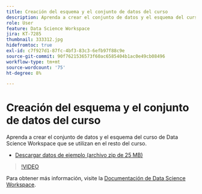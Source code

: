```yaml
---
title: Creación del esquema y el conjunto de datos del curso
description: Aprenda a crear el conjunto de datos y el esquema del curso de Data Science Workspace que se utilizan en el resto del curso.
role: User
feature: Data Science Workspace
jira: KT-7285
thumbnail: 333312.jpg
hidefromtoc: true
exl-id: c7f927d1-87fc-4bf3-83c3-6efb97f88c9e
source-git-commit: 90f7621536573f60ac6585404b1ac0e49cb08496
workflow-type: tm+mt
source-wordcount: '75'
ht-degree: 8%

---
```


# Creación del esquema y el conjunto de datos del curso

Aprenda a crear el conjunto de datos y el esquema del curso de Data Science Workspace que se utilizan en el resto del curso.

* [Descargar datos de ejemplo (archivo zip de 25 MB)](../assets/DSW-course-sample-assets.zip)

>[!VIDEO](https://video.tv.adobe.com/v/333312?quality=12&learn=on)

Para obtener más información, visite la [Documentación de Data Science Workspace](https://experienceleague.adobe.com/docs/experience-platform/data-science-workspace/home.html?lang=es).
